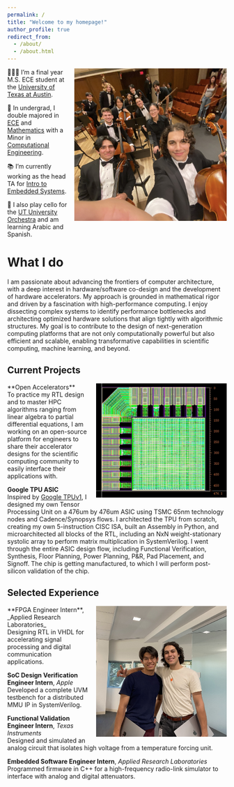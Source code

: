 ```yaml
---
permalink: /
title: "Welcome to my homepage!"
author_profile: true
redirect_from: 
  - /about/
  - /about.html
---
```


<img src="../images/IMG_4041.jpg" alt="My Avatar" style="float: right; margin-left: 15px; margin-bottom: 10px; width: 350px;">

👨🏻‍💻 I’m a final year M.S. ECE student at the [University of Texas at Austin](https://www.utexas.edu/).

🔬 In undergrad, I double majored in [ECE](https://www.ece.utexas.edu/) and [Mathematics](https://math.utexas.edu/) with a Minor in [Computational Engineering](https://oden.utexas.edu/).

📚 I’m currently working as the head TA for [Intro to Embedded Systems](https://users.ece.utexas.edu/~valvano/mspm0/).

🎻 I also play cello for the [UT University Orchestra](https://music.utexas.edu/ensembles/university-orchestra) and am learning Arabic and Spanish.

What I do
======
I am passionate about advancing the frontiers of computer architecture, with a deep interest in hardware/software co-design and the development of hardware accelerators. My approach is grounded in mathematical rigor and driven by a fascination with high-performance computing. I enjoy dissecting complex systems to identify performance bottlenecks and architecting optimized hardware solutions that align tightly with algorithmic structures. My goal is to contribute to the design of next-generation computing platforms that are not only computationally powerful but also efficient and scalable, enabling transformative capabilities in scientific computing, machine learning, and beyond.

Current Projects
------
<img src="../images/padviewofchip.png" alt="My Avatar" style="float: right; margin-left: 15px; margin-bottom: 10px; width: 300px;">
**Open Accelerators**<br>
To practice my RTL design and to master HPC algorithms ranging from linear algebra to partial differential equations, I am working on an open-source platform for engineers to share their accelerator designs for the scientific computing community to easily interface their applications with.

**Google TPU ASIC**<br>
Inspired by [Google TPUv1](../files/TPU%20ISCA%202017.pdf), I designed my own Tensor Processing Unit on a 476um by 476um ASIC using TSMC 65nm technology nodes and Cadence/Synopsys flows. I architected the TPU from scratch, creating my own 5-instruction CISC ISA, built an Assembly in Python, and microarchitected all blocks of the RTL, including an NxN weight-stationary systolic array to perform matrix multiplication in SystemVerilog. I went through the entire ASIC design flow, including Functional Verification, Synthesis, Floor Planning, Power Planning, P&R, Pad Placement, and Signoff. The chip is getting manufactured, to which I will perform post-silicon validation of the chip.

Selected Experience
------
<img src="../images/IMG_4043.jpg" alt="My Avatar" style="float: right; margin-left: 15px; margin-bottom: 10px; width: 300px;">
**FPGA Engineer Intern**, _Applied Research Laboratories_<br>
Designing RTL in VHDL for accelerating signal processing and digital communication applications.

**SoC Design Verification Engineer Intern**, _Apple_<br>
Developed a complete UVM testbench for a distributed MMU IP in SystemVerilog.

**Functional Validation Engineer Intern**, _Texas Instruments_<br>
Designed and simulated an analog circuit that isolates high voltage from a temperature forcing unit.

**Embedded Software Engineer Intern**, _Applied Research Laboratories_<br>
Programmed firmware in C++ for a high-frequency radio-link simulator to interface with analog and digital attenuators.
